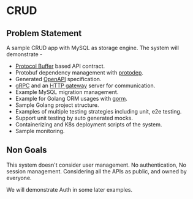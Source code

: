 # CRUD

## Problem Statement

A sample CRUD app with MySQL as storage engine. The system will demonstrate -

- [Protocol Buffer](https://developers.google.com/protocol-buffers) based API contract.
- Protobuf dependency management with [protodep](https://github.com/stormcat24/protodep).
- Generated [OpenAPI](https://swagger.io/specification/) specification.
- [gRPC](https://grpc.io/) and an [HTTP gateway](https://github.com/grpc-ecosystem/grpc-gateway) server for communication.
- Example MySQL migration management.
- Example for Golang ORM usages with [gorm](https://gorm.io/).
- Sample Golang project structure.
- Examples of multiple testing strategies including unit, e2e testing.
- Support unit testing by auto generated mocks.
- Containerizing and K8s deployment scripts of the system.
- Sample monitoring.

## Non Goals

This system doesn't consider user management. No authentication, No session management.
Considering all the APIs as public, and owned by everyone.

We will demonstrate Auth in some later examples.
